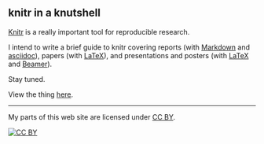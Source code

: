 ## knitr in a knutshell

[Knitr](http://yihui.name/knitr/) is a really important tool for
reproducible research.

I intend to write a brief guide to knitr covering reports (with
[Markdown](http://daringfireball.net/projects/markdown/) and
[asciidoc](http://www.methods.co.nz/asciidoc/)), papers (with
[LaTeX](http://www.latex-project.org)), and presentations and posters
(with [LaTeX](http://www.latex-project.org) and
[Beamer](http://en.wikipedia.org/wiki/Beamer_(LaTeX))).

Stay tuned.

View the thing [here](http://kbroman.github.io/knitr_knutshell).

---

My parts of this web site are licensed under
[CC BY](http://creativecommons.org/licenses/by/3.0/).

[![CC BY](http://i.creativecommons.org/l/by/3.0/88x31.png)](http://creativecommons.org/licenses/by/3.0/)
